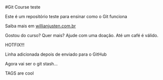 #Git Course teste

Este é um repositório teste para ensinar como o Git funciona

Saiba mais em [willianjusten.com.br](http://git-scm.com)

Gostou do curso? Quer mais? Ajude com uma doação. Até um café é válido.

HOTFIX!!!

Linha adicionada depois de enviado para o GitHub

Agora vai ser o git stash...

TAGS are cool
